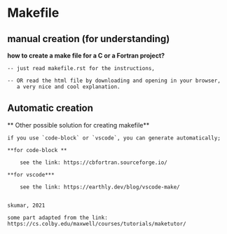 Makefile
========

manual creation (for understanding)
-----------------------------------
    
**how to create a make file for a C or a Fortran project?**

    -- just read makefile.rst for the instructions,   
    
    -- OR read the html file by downloading and opening in your browser, 
       a very nice and cool explanation.
    
    
Automatic creation
------------------

** Other possible solution for creating  makefile**
    
    if you use `code-block` or `vscode`, you can generate automatically;
    
    **for code-block **
    
        see the link: https://cbfortran.sourceforge.io/
    
    **for vscode***
    
        see the link: https://earthly.dev/blog/vscode-make/
    
    
    skumar, 2021
    
    some part adapted from the link: https://cs.colby.edu/maxwell/courses/tutorials/maketutor/
